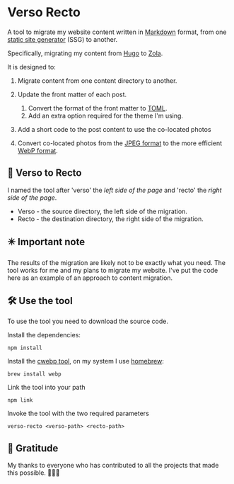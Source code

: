 # Verso Recto #

A tool to migrate my website content written in [Markdown][md] format, from one
[static site generator][ssg] (SSG) to another.

Specifically, migrating my content from [Hugo][hugo] to [Zola][zola].

It is designed to:

1. Migrate content from one content directory to another.
1. Update the front matter of each post.

    1. Convert the format of the front matter to [TOML][toml].
    1. Add an extra option required for the theme I'm using.

1. Add a short code to the post content to use the co-located photos
1. Convert co-located photos from the [JPEG format][jpeg] to the more efficient [WebP format][webp].

## 📖 Verso to Recto ##

I named the tool after 'verso' the *left side of the page* and 'recto' the *right side of the page*.

- Verso - the source directory, the left side of the migration.
- Recto - the destination directory, the right side of the migration.

## ✴️ Important note ##

The results of the migration are likely not to be exactly what you need. The tool
works for me and my plans to migrate my website. I've put the code here as an
example of an approach to content migration.

## 🛠️ Use the tool ##

To use the tool you need to download the source code.

Install the dependencies:

```shell
npm install
```

Install the [cwebp tool][cwebp], on my system I use [homebrew][brew]:

```shell
brew install webp
```

Link the tool into your path

```shell
npm link
```

Invoke the tool with the two required parameters

```shell
verso-recto <verso-path> <recto-path>
```

## 🙏 Gratitude ##

My thanks to everyone who has contributed to all the projects that made
this possible. 🙏😊💖

[brew]: https://brew.sh
[cwebp]: https://developers.google.com/speed/webp/docs/cwebp
[hugo]: https://gohugo.io
[jpeg]: https://en.wikipedia.org/wiki/JPEG
[md]: https://en.wikipedia.org/wiki/Markdown
[ssg]: https://en.wikipedia.org/wiki/Static_site_generator
[toml]: https://en.wikipedia.org/wiki/TOML
[webp]: https://en.wikipedia.org/wiki/WebP
[zola]: https://www.getzola.org
